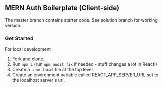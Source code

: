 ## MERN Auth Boilerplate (Client-side) 

The master branch contains starter code. See solution branch for working version.

### Get Started

For local development

1. Fork and clone.
2. Run `npm i` (run `npm audit fix` if needed - stuff changes a lot in React!)
3. Create a `.env.local` file at the top level. 
4. Create an environment variable called REACT_APP_SERVER_URL set to the localhost server's url.
